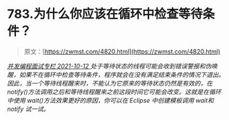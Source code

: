 <!--yml
category: 未分类
date: 0001-01-01 00:00:00
-->

# 783.为什么你应该在循环中检查等待条件？

> 原文：[https://zwmst.com/4820.html](https://zwmst.com/4820.html)

   [ *并发编程面试专栏* ](https://zwmst.com/%e5%b9%b6%e5%8f%91%e7%bc%96%e7%a8%8b%e9%9d%a2%e8%af%95%e4%b8%93%e6%a0%8f)*[ <time datetime="2021-10-12T21:11:05+08:00"> 2021-10-12 </time> ](https://zwmst.com/4820.html)  处于等待状态的线程可能会收到错误警报和伪唤醒，如果不在循环中检查等待条件，程序就会在没有满足结束条件的情况下退出。因此，当一个等待线程醒来时，不能认为它原来的等待状态仍然是有效的，在 notify()方法调用之后和等待线程醒来之前这段时间它可能会改变。这就是在循环中使用 wait()方法效果更好的原因，你可以在 Eclipse 中创建模板调用 wait和 notify 试一试。*